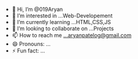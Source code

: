 - 👋 Hi, I’m @019Aryan
- 👀 I’m interested in ...Web-Developement
- 🌱 I’m currently learning ...HTML,CSS,JS  
- 💞️ I’m looking to collaborate on ...Projects
- 📫 How to reach me ...aryanpatelog@gmail.com
- 😄 Pronouns: ...
- ⚡ Fun fact: ...

<!---
019Aryan/019Aryan is a ✨ special ✨ repository because its `README.md` (this file) appears on your GitHub profile.
You can click the Preview link to take a look at your changes.
--->
